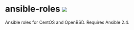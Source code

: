 # ansible-roles ![](https://github.com/jkryorg/ansible-roles/workflows/Lint/badge.svg)

Ansible roles for CentOS and OpenBSD. Requires Ansible 2.4.
